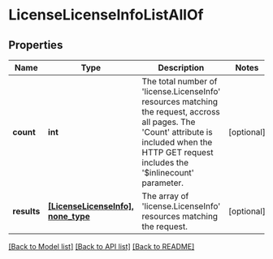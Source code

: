 # LicenseLicenseInfoListAllOf

## Properties
Name | Type | Description | Notes
------------ | ------------- | ------------- | -------------
**count** | **int** | The total number of &#39;license.LicenseInfo&#39; resources matching the request, accross all pages. The &#39;Count&#39; attribute is included when the HTTP GET request includes the &#39;$inlinecount&#39; parameter. | [optional] 
**results** | [**[LicenseLicenseInfo], none_type**](LicenseLicenseInfo.md) | The array of &#39;license.LicenseInfo&#39; resources matching the request. | [optional] 

[[Back to Model list]](../README.md#documentation-for-models) [[Back to API list]](../README.md#documentation-for-api-endpoints) [[Back to README]](../README.md)


